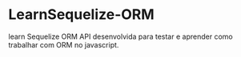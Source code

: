 # LearnSequelize-ORM
learn Sequelize ORM
API desenvolvida para testar e aprender como trabalhar com ORM no javascript.
